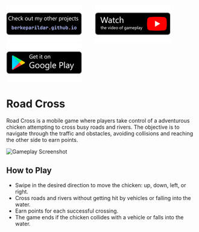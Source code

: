 [![Badge 1](media/pf.png)](https://berkeparildar.github.io/games/)&nbsp;&nbsp;&nbsp;&nbsp;&nbsp;&nbsp;&nbsp;&nbsp;
[![Badge 2](media/ty.png)](https://youtu.be/D_ytC4uhcgg)&nbsp;&nbsp;&nbsp;&nbsp;&nbsp;&nbsp;&nbsp;&nbsp;
[![Badge 3](media/gp.png)](https://play.google.com/store/apps/details?id=com.bprldr.RoadCross)
# Road Cross
Road Cross is a mobile game where players take control of a adventurous chicken attempting to cross busy roads and rivers. The objective is to navigate through the traffic and obstacles, avoiding collisions and reaching the other side to earn points. 

<img src="media/play.gif" alt="Gameplay Screenshot" width="30%">

## How to Play

- Swipe in the desired direction to move the chicken: up, down, left, or right.
- Cross roads and rivers without getting hit by vehicles or falling into the water.
- Earn points for each successful crossing.
- The game ends if the chicken collides with a vehicle or falls into the water.

